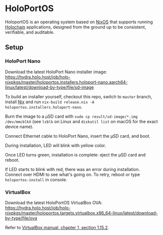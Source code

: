 # HoloPortOS

HoloportOS is an operating system based on [NixOS][nixos] that supports running
[Holochain][holochain] applications, designed from the ground up to be
consistent, verifiable, and auditable.

[holochain]: https://holochain.org
[nixos]: https://nixos.org

## Setup

### HoloPort Nano

Download the latest HoloPort Nano installer image:
https://hydra.holo.host/job/holo-nixpkgs/master/holoportos.installers.holoport-nano.aarch64-linux/latest/download-by-type/file/sd-image

To build an installer yourself, checkout this repo, switch to `master` branch,
install [Nix][nix] and run `nix-build release.nix -A holoportos.installers.holoport-nano`.

Burn the image to a μSD card with `sudo cp result/sd-image/*.img /dev/mmcblkX`
(see `lsblk` on Linux and `diskutil list` on macOS for the exact device name).

Connect Ethernet cable to HoloPort Nano, insert the μSD card, and boot.

During installation, LED will blink with yellow color.

Once LED turns green, installation is complete: eject the μSD card and reboot.

If LED starts to blink with red, there was an error during installation.
Connect over HDMI to see what's going on. To retry, reboot or type
`holoportos-install` in console.

### VirtualBox

Download the latest HoloPortOS VirtualBox OVA:
https://hydra.holo.host/job/holo-nixpkgs/master/holoportos.targets.virtualbox.x86_64-linux/latest/download-by-type/file/ova

Refer to [VirtualBox manual, chapter 1, section 1.15.2](https://www.virtualbox.org/manual/ch01.html#ovf-import-appliance).

[nix]: https://nixos.org/nix/
